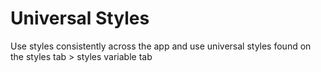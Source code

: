 # Universal Styles

Use styles consistently across the app and use universal styles found on the styles tab > styles variable tab
